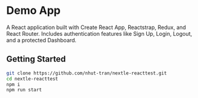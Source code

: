 # Demo App

A React application built with Create React App, Reactstrap, Redux, and React Router. Includes authentication features like Sign Up, Login, Logout, and a protected Dashboard.


## Getting Started

```bash
git clone https://github.com/nhut-tran/nextle-reacttest.git
cd nextle-reacttest
npm i
npm run start
```